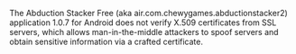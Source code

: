 The Abduction Stacker Free (aka air.com.chewygames.abductionstacker2) application 1.0.7 for Android does not verify X.509 certificates from SSL servers, which allows man-in-the-middle attackers to spoof servers and obtain sensitive information via a crafted certificate.